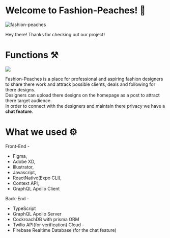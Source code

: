# Welcome to Fashion-Peaches! 🎉
![fashion-peaches](https://socialify.git.ci/bennaaym/fashion-peaches/image?font=Source%20Code%20Pro&forks=1&issues=1&language=1&logo=https%3A%2F%2Fchallengepost-s3-challengepost.netdna-ssl.com%2Fphotos%2Fproduction%2Fsoftware_photos%2F002%2F034%2F662%2Fdatas%2Foriginal.png&name=1&pattern=Circuit%20Board&pulls=1&stargazers=1&theme=Light)

Hey there! Thanks for checking out our project! 

# Functions ⚒️
<img src="https://i.ibb.co/9Tpxgvn/ezgif-com-gif-maker.gif" />

Fashion-Peaches is a place for professional and aspiring fashion designers to share there work and attrack possible clients, deals and following for there designs.
<br>
Designers can upload there designs on the homepage as a post to attract there target audience.
<br>
In order to connect with the designers and maintain there privacy we have a <b>chat feature</b>.

# What we used ⚙️
Front-End -
   - Figma, 
   - Adobe XD,
   - Illustrator,
   - Javascript,
   - ReactNative(Expo CLI),
   - Context API,
   - GraphQL Apollo Client

Back-End -
   - TypeScript
   - GraphQL Apollo Server
   - CockroachDB with prisma ORM
   - Twilio API(for verification)
Cloud -
   - Firebase Realtime Database (for the chat feature)
